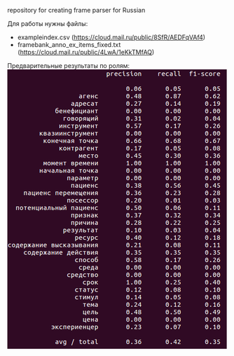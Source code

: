 repository for creating frame parser for Russian

Для работы нужны файлы:
* exampleindex.csv (https://cloud.mail.ru/public/8SfR/AEDFqVAf4)
* framebank_anno_ex_items_fixed.txt (https://cloud.mail.ru/public/4LwA/1eKkTMfAQ)

Предварительные результаты по ролям:
![alt-text](https://github.com/ElizavetaKuzmenko/frame-parsing/blob/master/ml.png "Метрики качества по ролям")
